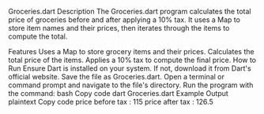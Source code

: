 Groceries.dart
Description
The Groceries.dart program calculates the total price of groceries before and after applying a 10% tax. It uses a Map to store item names and their prices, then iterates through the items to compute the total.

Features
Uses a Map to store grocery items and their prices.
Calculates the total price of the items.
Applies a 10% tax to compute the final price.
How to Run
Ensure Dart is installed on your system. If not, download it from Dart's official website.
Save the file as Groceries.dart.
Open a terminal or command prompt and navigate to the file's directory.
Run the program with the command:
bash
Copy code
dart Groceries.dart
Example Output
plaintext
Copy code
price before tax : 115
price after tax : 126.5